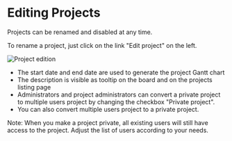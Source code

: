 Editing Projects
================

Projects can be renamed and disabled at any time.

To rename a project, just click on the link "Edit project" on the left.

![Project edition](http://kanboard.net/screenshots/documentation/project-edition.png)

- The start date and end date are used to generate the project Gantt chart
- The description is visible as tooltip on the board and on the projects listing page
- Administrators and project administrators can convert a private project to multiple users project by changing the checkbox "Private project".
- You can also convert multiple users project to a private project.

Note: When you make a project private, all existing users will still have access to the project. Adjust the list of users according to your needs.
